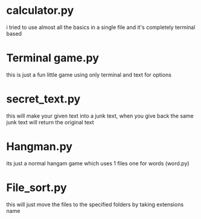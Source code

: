 # calculator.py
i tried to use almost all the basics in a single file and it's completely terminal based
# Terminal game.py
this is just a fun little game using only terminal and text for options
# secret_text.py
this will make your given text into a junk text, when you give back the same junk text will return the original text
# Hangman.py
its just a normal hangam game which uses 1 files one for words (word.py)
# File_sort.py
this will just move the files to the specified folders by taking extensions name
